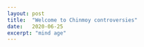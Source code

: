 ```yaml
---
layout: post
title:  "Welcome to Chinmoy controversies"
date:   2020-06-25
excerpt: "mind age"
---
```

